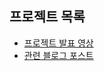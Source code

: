 ## 프로젝트 목록

- [프로젝트 발표 영상](https://www.youtube.com/...)
- [관련 블로그 포스트](https://blog.example.com/...)
